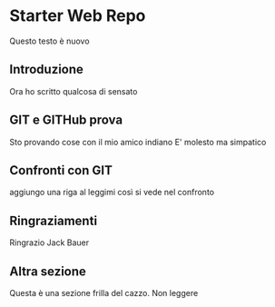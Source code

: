 # Starter Web Repo

Questo testo è nuovo

## Introduzione
Ora ho scritto qualcosa di sensato

## GIT e GITHub prova

Sto provando cose con il mio amico indiano
E' molesto ma simpatico 

## Confronti con GIT
aggiungo una riga al leggimi così si vede nel confronto

## Ringraziamenti
Ringrazio Jack Bauer

## Altra sezione
Questa è una sezione frilla del cazzo. Non leggere